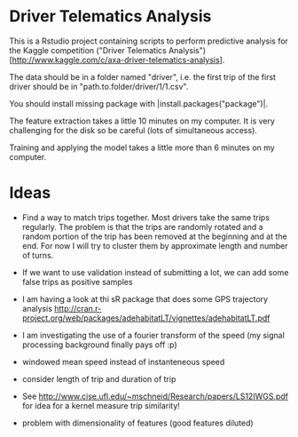 Driver Telematics Analysis
==========================

This is a Rstudio project containing scripts to perform predictive analysis for the Kaggle competition ("Driver Telematics Analysis")[http://www.kaggle.com/c/axa-driver-telematics-analysis].

The data should be in a folder named "driver", i.e. the first trip of the first driver should be in "path.to.folder/driver/1/1.csv".

You should install missing package with |install.packages("package")|.

The feature extraction takes a little 10 minutes on my computer. It is very challenging for the disk so be careful (lots of simultaneous access).

Training and applying the model takes a little more than 6 minutes on my computer.  

Ideas
=========================

* Find a way to match trips together. Most drivers take the same trips regularly.
The problem is that the trips are randomly rotated and a random portion of the trip has been removed at the beginning and at the end.
For now I will try to cluster them by approximate length and number of turns.

* If we want to use validation instead of submitting a lot, we can add some false trips as positive samples

* I am having a look at thi sR package that does some GPS trajectory analysis
http://cran.r-project.org/web/packages/adehabitatLT/vignettes/adehabitatLT.pdf

* I am investigating the use of a fourier transform of the speed (my signal processing background finally pays off :p)

* windowed mean speed instead of instanteneous speed

* consider length of trip and duration of trip

* See http://www.cise.ufl.edu/~mschneid/Research/papers/LS12IWGS.pdf for idea for a kernel measure trip similarity!

* problem with dimensionality of features (good features diluted)
